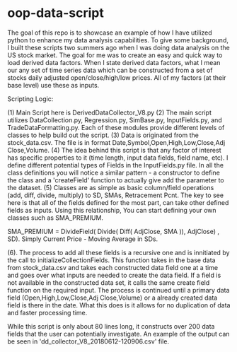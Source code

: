 # oop-data-script

The goal of this repo is to showcase an example of how I have utilized python to enhance my data analysis capabilities.
To give some background, I built these scripts two summers ago when I was doing data analysis on the US stock market.
The goal for me was to create an easy and quick way to load derived data factors. When I state derived data factors, what
I mean our any set of time series data which can be constructed from a set of stocks daily adjusted open/close/high/low
prices. All of my factors (at their base level) use these as inputs. 

Scripting Logic:

(1)  Main Script here is DerivedDataCollector_V8.py
(2) The main script utilizes DataCollection.py, Regression.py, SimBase.py, InputFields.py, and TradeDataFormatting.py. Each
of these modules provide different levels of classes to help build out the script.
(3) Data is originated from the stock_data.csv. The file is in format Date,Symbol,Open,High,Low,Close,Adj Close,Volume.
(4) The idea behind this script is that any factor of interest has specific properties to it (time length, input data fields, field name,
etc). I define different potential types of Fields in the InputFields.py file. In all the class definitions you will notice a similar
pattern - a constructor to define the class and a 'createField' function to actually give add the parameter to the dataset.
(5) Classes are as simple as basic column/field operations (add, diff, divide, multiply) to SD, SMAs, Retracement Pcnt. The key
to see here is that all of the fields defined for the most part, can take other defined fields as inputs. Using this relationship,
You can start defining your own classes such as SMA_PREMIUM.

SMA_PREMIUM = DivideField( Divide( Diff( AdjClose, SMA )), AdjClose) , SD). Simply Current Price - Moving Average in SDs.

(6). The process to add all these fields is a recursive one and is innitiated by the call to initializeCollectionFields. This function
takes in the base data from stock_data.csv and takes each constructed data field one at a time and goes over what inputs are
needed to create the data field. If a field is not available in the constructed data set, it calls the same create field function
on the required input. The process is continued until a primary data field (Open,High,Low,Close,Adj Close,Volume) or a already
created data field is there in the date. What this does is it allows for no duplication of data and faster processing time.

While this script is only about 80 lines long, it constructs over 200 data fields that the user can potentially investigate. An
example of the output can be seen in 'dd_collector_V8_20180612-120906.csv' file.

